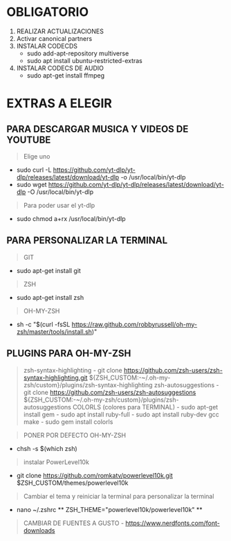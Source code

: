 # OBLIGATORIO

1. REALIZAR ACTUALIZACIONES
2. Activar canonical partners
3. INSTALAR CODECDS
	- sudo add-apt-repository multiverse
	- sudo apt install ubuntu-restricted-extras
4. INSTALAR CODECS DE AUDIO
	- sudo apt-get install ffmpeg


# EXTRAS A ELEGIR

## PARA DESCARGAR MUSICA Y VIDEOS DE YOUTUBE

> Elige uno
- sudo curl -L https://github.com/yt-dlp/yt-dlp/releases/latest/download/yt-dlp -o /usr/local/bin/yt-dlp
- sudo wget https://github.com/yt-dlp/yt-dlp/releases/latest/download/yt-dlp -O /usr/local/bin/yt-dlp

> Para poder usar el yt-dlp

- sudo chmod a+rx /usr/local/bin/yt-dlp


## PARA PERSONALIZAR LA TERMINAL

> GIT
- sudo apt-get install git

> ZSH
- sudo apt-get install zsh

> OH-MY-ZSH
- sh -c "$(curl -fsSL https://raw.github.com/robbyrussell/oh-my-zsh/master/tools/install.sh)"

## PLUGINS PARA OH-MY-ZSH 
> zsh-syntax-highlighting
    - git clone https://github.com/zsh-users/zsh-syntax-highlighting.git ${ZSH_CUSTOM:-~/.oh-my-zsh/custom}/plugins/zsh-syntax-highlighting
> zsh-autosuggestions
    - git clone https://github.com/zsh-users/zsh-autosuggestions ${ZSH_CUSTOM:-~/.oh-my-zsh/custom}/plugins/zsh-autosuggestions
> COLORLS (colores para TERMINAL)
    - sudo apt-get install gem
    - sudo apt install ruby-full
    - sudo apt install ruby-dev gcc make
    - sudo gem install colorls

> PONER POR DEFECTO OH-MY-ZSH
- chsh -s $(which zsh)

> instalar PowerLevel10k
- git clone https://github.com/romkatv/powerlevel10k.git $ZSH_CUSTOM/themes/powerlevel10k

> Cambiar el tema y reiniciar la terminal para personalizar la terminal
- nano ~/.zshrc
** ZSH_THEME="powerlevel10k/powerlevel10k" **

> CAMBIAR DE FUENTES A GUSTO
    - https://www.nerdfonts.com/font-downloads